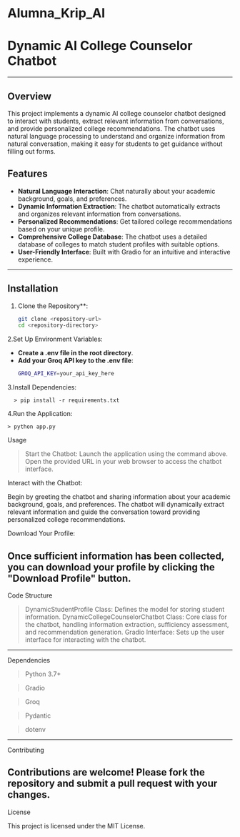 # Alumna_Krip_AI

# Dynamic AI College Counselor Chatbot
-------------------------------------------------------------------------------------------------------------------------------------------------------------------------------------------------------------------- 
## Overview

This project implements a dynamic AI college counselor chatbot designed to interact with students, extract relevant information from conversations, and provide personalized college recommendations. The chatbot uses natural language processing to understand and organize information from natural conversation, making it easy for students to get guidance without filling out forms.

## Features

- **Natural Language Interaction**: Chat naturally about your academic background, goals, and preferences.
- **Dynamic Information Extraction**: The chatbot automatically extracts and organizes relevant information from conversations.
- **Personalized Recommendations**: Get tailored college recommendations based on your unique profile.
- **Comprehensive College Database**: The chatbot uses a detailed database of colleges to match student profiles with suitable options.
- **User-Friendly Interface**: Built with Gradio for an intuitive and interactive experience.
-------------------------------------------------------------------------------------------------------------------------------------------------------------------------------------------------------------------- 
## Installation

1. Clone the Repository**:
   ```sh
   git clone <repository-url>
   cd <repository-directory>
2.Set Up Environment Variables:

- **Create a .env file in the root directory**.
- **Add your Groq API key to the .env file**:
   ```sh
   GROQ_API_KEY=your_api_key_here
3.Install Dependencies:

      > pip install -r requirements.txt
   
4.Run the Application:

    > python app.py
       
Usage

> Start the Chatbot:
> Launch the application using the command above.
> Open the provided URL in your web browser to access the chatbot interface.

Interact with the Chatbot:

Begin by greeting the chatbot and sharing information about your academic background, goals, and preferences.
The chatbot will dynamically extract relevant information and guide the conversation toward providing personalized college recommendations.

Download Your Profile:

Once sufficient information has been collected, you can download your profile by clicking the "Download Profile" button.
---------------------------------------------------------------------------------------------------------------------------------------------------------------------------------------------------------------------
Code Structure
> DynamicStudentProfile Class: Defines the model for storing student information.
> DynamicCollegeCounselorChatbot Class: Core class for the chatbot, handling information extraction, sufficiency assessment, and recommendation generation.
> Gradio Interface: Sets up the user interface for interacting with the chatbot.
---------------------------------------------------------------------------------------------------------------------------------------------------------------------------------------------------------------------
Dependencies

> Python 3.7+

> Gradio

> Groq

> Pydantic

> dotenv
---------------------------------------------------------------------------------------------------------------------------------------------------------------------------------------------------------------------
Contributing

Contributions are welcome! Please fork the repository and submit a pull request with your changes.
-------------------------------------------------------------------------------------------------------------------------------------------------------------------------------------------------------------------- 
License

This project is licensed under the MIT License.



